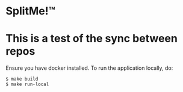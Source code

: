 # SplitMe!™
# This is a test of the sync between repos
Ensure you have docker installed. To run the application locally, do:

```
$ make build
$ make run-local
````
